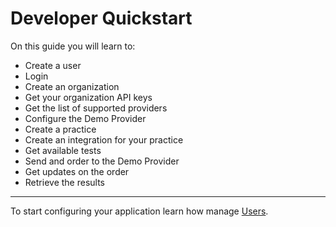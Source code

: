 # Developer Quickstart

On this guide you will learn to:

- Create a user
- Login
- Create an organization
- Get your organization API keys
- Get the list of supported providers
- Configure the Demo Provider
- Create a practice
- Create an integration for your practice
- Get available tests
- Send and order to the Demo Provider
- Get updates on the order
- Retrieve the results

---

To start configuring your application learn how manage [Users](/docs/dmi/users).
